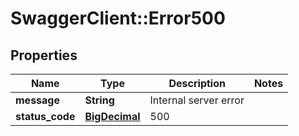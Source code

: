 # SwaggerClient::Error500

## Properties
Name | Type | Description | Notes
------------ | ------------- | ------------- | -------------
**message** | **String** | Internal server error | 
**status_code** | [**BigDecimal**](BigDecimal.md) | 500 | 

